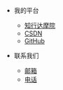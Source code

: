 <!-- _navbar.md 上面的导航栏  -->

* 我的平台

  * [知行达摩院](https://www.zxdmy.com)
  * [CSDN](https://cxhit.blog.csdn.net/)
  * [GitHub](https://github.com/ZXAcademy)


* 联系我们
  * [邮箱](contacts/email.md)
  * [电话](zh-contacts/phone.md)